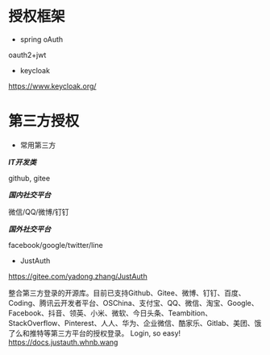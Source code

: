 

# 授权框架

* spring oAuth

oauth2+jwt

* keycloak

https://www.keycloak.org/


# 第三方授权

* 常用第三方

***IT开发类***

github, gitee

***国内社交平台***

微信/QQ/微博/钉钉

***国外社交平台***

facebook/google/twitter/line

* JustAuth

https://gitee.com/yadong.zhang/JustAuth

整合第三方登录的开源库。目前已支持Github、Gitee、微博、钉钉、百度、Coding、腾讯云开发者平台、OSChina、支付宝、QQ、微信、淘宝、Google、Facebook、抖音、领英、小米、微软、今日头条、Teambition、StackOverflow、Pinterest、人人、华为、企业微信、酷家乐、Gitlab、美团、饿了么和推特等第三方平台的授权登录。 Login, so easy!
https://docs.justauth.whnb.wang





